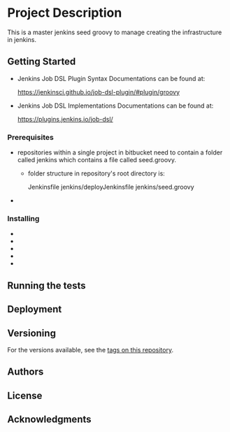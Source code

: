 # Project Description
This is a master jenkins seed groovy to manage creating the infrastructure in jenkins. 

## Getting Started

* Jenkins Job DSL Plugin Syntax Documentations can be found at: 
	
	https://jenkinsci.github.io/job-dsl-plugin/#plugin/groovy

* Jenkins Job DSL Implementations Documentations can be found at: 

	https://plugins.jenkins.io/job-dsl/

### Prerequisites

* repositories within a single project in bitbucket need to contain a folder called jenkins which contains a file called seed.groovy.

	- folder structure in repository's root directory is: 

		Jenkinsfile
		jenkins/deployJenkinsfile
		jenkins/seed.groovy

 
* 

### Installing

* 

* 

* 
* 
* 


## Running the tests


## Deployment


## Versioning

For the versions available, see the [tags on this repository](https://itools.dev.paygateway.com/bitbucket/projects/SER/repos/auth/branches). 

## Authors



## License


## Acknowledgments